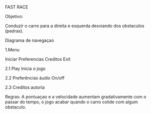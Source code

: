 FAST RACE

Objetivo:

Conduzir o carro para a direita e esquerda desviando dos obstaculos (pedras).

Diagrama de navegaçao

1.Menu

Iniciar Preferencias Creditos Exit

2.1 Play Inicia o jogo

2.2 Preferências áudio On/off

2.3 Creditos autoria

Regras: A pontuaçao e a velocidade aumentam gradativamente com o passar do tempo, o jogo acabar quando o carro colide com algum obstaculo.
